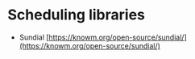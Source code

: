 # Scheduling libraries

- Sundial [https://knowm.org/open-source/sundial/](https://knowm.org/open-source/sundial/)
